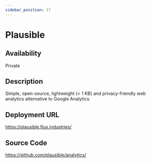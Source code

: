 ```yaml
---
sidebar_position: 17
---
```


# Plausible

## Availability
Private

## Description
Simple, open-source, lightweight (< 1 KB) and privacy-friendly web analytics alternative to Google Analytics.

## Deployment URL
https://plausible.flux.industries/

## Source Code
https://github.com/plausible/analytics/